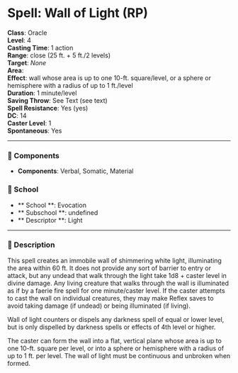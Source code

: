 
# Spell: Wall of Light (RP)
**Class**: Oracle  
**Level**: 4  
**Casting Time**: 1 action  
**Range**: close (25 ft. + 5 ft./2 levels)  
**Target**: _None_  
**Area**:   
**Effect**: wall whose area is up to one 10-ft. square/level, or a sphere or hemisphere with a radius of up to 1 ft./level  
**Duration**: 1 minute/level  
**Saving Throw**: See Text (see text)  
**Spell Resistance**: Yes (yes)  
**DC**: 14  
**Caster Level**: 1  
**Spontaneous**: Yes

---

### 🔮 Components
- **Components**: Verbal, Somatic, Material

### 🏫 School
- ** School **: Evocation
- ** Subschool **: undefined
- ** Descriptor **: Light
---

### 📜 Description
This spell creates an immobile wall of shimmering white light, illuminating the area within 60 ft. It does not provide any sort of barrier to entry or attack, but any undead that walk through the light take 1d8 + caster level in divine damage. Any living creature that walks through the wall is illuminated as if by a faerie fire spell for one minute/caster level. If the caster attempts to cast the wall on individual creatures, they may make Reflex saves to avoid taking damage (if undead) or being illuminated (if living). 

Wall of light counters or dispels any darkness spell of equal or lower level, but is only dispelled by darkness spells or effects of 4th level or higher. 

The caster can form the wall into a flat, vertical plane whose area is up to one 10-ft. square per level, or into a sphere or hemisphere with a radius of up to 1 ft. per level. The wall of light must be continuous and unbroken when formed.
